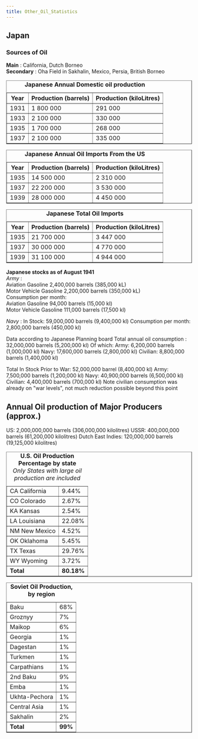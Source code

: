 ```yaml
---
title: Other_Oil_Statistics
---
```

 Japan
-----

### Sources of Oil

**Main** : California, Dutch Borneo  
**Secondary** : Oha Field in Sakhalin, Mexico, Persia, British Borneo

<table border="1" cellspacing="0"><caption><b>Japanese Annual Domestic oil production</b></caption><tbody><tr><th>Year</th><th>Production (barrels)</th><th>Production (kiloLitres)</th></tr><tr><td>1931</td><td>1 800 000</td><td>291 000</td></tr><tr><td>1933</td><td>2 100 000</td><td>330 000</td></tr><tr><td>1935</td><td>1 700 000</td><td>268 000</td></tr><tr><td>1937</td><td>2 100 000</td><td>335 000</td></tr></tbody></table>

<table border="1" cellspacing="0"><caption><b>Japanese Annual Oil Imports From the US</b></caption><tbody><tr><th>Year</th><th>Production (barrels)</th><th>Production (kiloLitres)</th></tr><tr><td>1935</td><td>14 500 000</td><td>2 310 000</td></tr><tr><td>1937</td><td>22 200 000</td><td>3 530 000</td></tr><tr><td>1939</td><td>28 000 000</td><td>4 450 000</td></tr></tbody></table>

<table border="1" cellspacing="0"><caption><b>Japanese Total Oil Imports</b></caption><tbody><tr><th>Year</th><th>Production (barrels)</th><th>Production (kiloLitres)</th></tr><tr><td>1935</td><td>21 700 000</td><td>3 447 000</td></tr><tr><td>1937</td><td>30 000 000</td><td>4 770 000</td></tr><tr><td>1939</td><td>31 100 000</td><td>4 944 000</td></tr></tbody></table>

**Japanese stocks as of August 1941**  
_Army_ :  
Aviation Gasoline 2,400,000 barrels (385,000 kL)  
Motor Vehicle Gasoline 2,200,000 barrels (350,000 kL)  
Consumption per month:  
Aviation Gasoline 94,000 barrels (15,000 kl)  
Motor Vehicle Gasoline 111,000 barrels (17,500 kl)  

_Navy_ : In Stock: 59,000,000 barrels (9,400,000 kl) Consumption per month: 2,800,000 barrels (450,000 kl)

Data according to Japanese Planning board Total annual oil consumption : 32,000,000 barrels (5,200,000 kl) Of which: Army: 6,200,000 barrels (1,000,000 kl) Navy: 17,600,000 barrels (2,800,000 kl) Civilian: 8,800,000 barrels (1,400,000 kl)

Total In Stock Prior to War: 52,000,000 barrel (8,400,000 kl) Army: 7,500,000 barrels (1,200,000 kl) Navy: 40,900,000 barrels (6,500,000 kl) Civilian: 4,400,000 barrels (700,000 kl) Note civilian consumption was already on "war levels", not much reduction possible beyond this point

  

Annual Oil production of Major Producers (approx.)
--------------------------------------------------

US: 2,000,000,000 barrels (306,000,000 kilolitres) USSR: 400,000,000 barrels (61,200,000 kilolitres) Dutch East Indies: 120,000,000 barrels (19,125,000 kilolitres)

<table border="1" cellspacing="0"><caption><b>U.S. Oil Production Percentage by state<br></b><i>Only States with large oil production are included</i></caption><tbody><tr><td>CA California</td><td>9.44%</td></tr><tr><td>CO Colorado</td><td>2.67%</td></tr><tr><td>KA Kansas</td><td>2.54%</td></tr><tr><td>LA Louisiana</td><td>22.08%</td></tr><tr><td>NM New Mexico</td><td>4.52%</td></tr><tr><td>OK Oklahoma</td><td>5.45%</td></tr><tr><td>TX Texas</td><td>29.76%</td></tr><tr><td>WY Wyoming</td><td>3.72%</td></tr><tr><td><b>Total</b></td><td><b>80.18%</b></td></tr></tbody></table>

<table border="1" cellspacing="0"><caption><b>Soviet Oil Production, by region</b></caption><tbody><tr><td>Baku</td><td>68%</td></tr><tr><td>Groznyy</td><td>7%</td></tr><tr><td>Maikop</td><td>6%</td></tr><tr><td>Georgia</td><td>1%</td></tr><tr><td>Dagestan</td><td>1%</td></tr><tr><td>Turkmen</td><td>1%</td></tr><tr><td>Carpathians</td><td>1%</td></tr><tr><td>2nd Baku</td><td>9%</td></tr><tr><td>Emba</td><td>1%</td></tr><tr><td>Ukhta-Pechora</td><td>1%</td></tr><tr><td>Central Asia</td><td>1%</td></tr><tr><td>Sakhalin</td><td>2%</td></tr><tr><td><b>Total</b></td><td><b>99%</b></td></tr></tbody></table>
